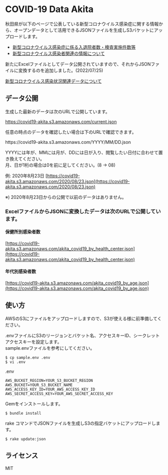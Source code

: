 # COVID-19 Data Akita

秋田県が以下のページで公表している新型コロナウイルス感染症に関する情報から、オープンデータとして活用できるJSONファイルを生成しS3バケットにアップロードします。 

- [新型コロナウイルス感染症に係る入退院者数・検査実施件数等](https://www.pref.akita.lg.jp/pages/archive/51592)
- [新型コロナウイルス感染者関連の情報について](https://www.pref.akita.lg.jp/pages/archive/47957)

新たにExcelファイルとしてデータ公開されていますので、それからJSONファイルに変換するのを追加しました。(2022/07/25)

[新型コロナウイルス感染状況関連データについて](https://www.pref.akita.lg.jp/pages/archive/66888)


## データ公開

生成した最新のデータは次のURLで公開しています。  

https://covid19-akita.s3.amazonaws.com/current.json  


任意の時点のデータを確認したい場合は下のURLで確認できます。  

https\://covid19-akita.s3.amazonaws.com/YYYY/MM/DD.json

YYYYには年が、MMには月が、DDには日が入り、閲覧したい日付に合わせて置き換えてください。  
月、日が1桁の場合は0を前に足してください。(8 -> 08)


例:  2020年8月23日
[https://covid19-akita.s3.amazonaws.com/2020/08/23.json](https://covid19-akita.s3.amazonaws.com/2020/08/23.json)

※) 2020年8月23日からの公開で以前のデータはありません。


### ExcelファイルからJSONに変換したデータは次のURLで公開しています。

#### 保健所別感染者数

[https://covid19-akita.s3.amazonaws.com/akita_covid19_by_health_center.json](https://covid19-akita.s3.amazonaws.com/akita_covid19_by_health_center.json)

#### 年代別感染者数

[https://covid19-akita.s3.amazonaws.com/akita_covid19_by_age.json](https://covid19-akita.s3.amazonaws.com/akita_covid19_by_age.json)


## 使い方

AWSのS3にファイルをアップロードしますので、S3が使える様に前準備してください。

.envファイルにS3のリージョンとバケット名、アクセスキーID、シークレットアクセスキーを設定します。  
sample.envファイルを参考にしてください。

```
$ cp sample.env .env
$ vi .env
```

.env

```
AWS_BUCKET_REGION=YOUR_S3_BUCKET_REGION
AWS_BUCKET=YOUR_S3_BUCKET_NAME
AWS_ACCESS_KEY_ID=YOUR_AWS_ACCESS_KEY_ID
AWS_SECRET_ACCESS_KEY=YOUR_AWS_SECRET_ACCESS_KEY
```

Gemをインストールします。

```
$ bundle install
```

rake コマンドでJSONファイルを生成しS3の指定バケットにアップロードします。

```
$ rake update:json
````


## ライセンス

MIT
